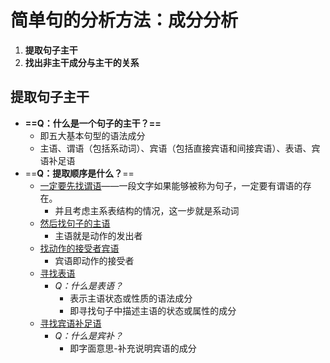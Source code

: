 # 简单句的分析方法：成分分析

1.  **提取句子主干**
2.  **找出非主干成分与主干的关系**

## 提取句子主干
- **==Q：什么是一个句子的主干？==**
	- 即五大基本句型的语法成分
	- 主语、谓语（包括系动词）、宾语（包括直接宾语和间接宾语）、表语、宾语补足语
- ==**Q：提取顺序是什么？**==
	- <u>一定要先找谓语</u>——一段文字如果能够被称为句子，一定要有谓语的存在。
		- 并且考虑主系表结构的情况，这一步就是系动词
	- <u>然后找句子的主语</u>
		- 主语就是动作的发出者
	- <u>找动作的接受者宾语</u>
		- 宾语即动作的接受者
	- <u>寻找表语</u>
		- *Q：什么是表语？*
			- 表示主语状态或性质的语法成分
			- 即寻找句子中描述主语的状态或属性的成分
	- <u>寻找宾语补足语</u>
		- *Q：什么是宾补？*
			- 即字面意思-补充说明宾语的成分

